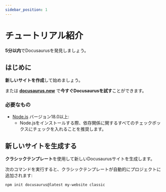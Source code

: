 ```yaml
---
sidebar_position: 1
---
```


# チュートリアル紹介

**5分以内**でDocusaurusを発見しましょう。

## はじめに

**新しいサイトを作成**して始めましょう。

または **[docusaurus.new](https://docusaurus.new)** で**今すぐDocusaurusを試す**ことができます。

### 必要なもの

- [Node.js](https://nodejs.org/en/download/) バージョン18.0以上:
  - Node.jsをインストールする際、依存関係に関するすべてのチェックボックスにチェックを入れることを推奨します。

## 新しいサイトを生成する

**クラシックテンプレート**を使用して新しいDocusaurusサイトを生成します。

次のコマンドを実行すると、クラシックテンプレートが自動的にプロジェクトに追加されます:

```bash
npm init docusaurus@latest my-website classic
```